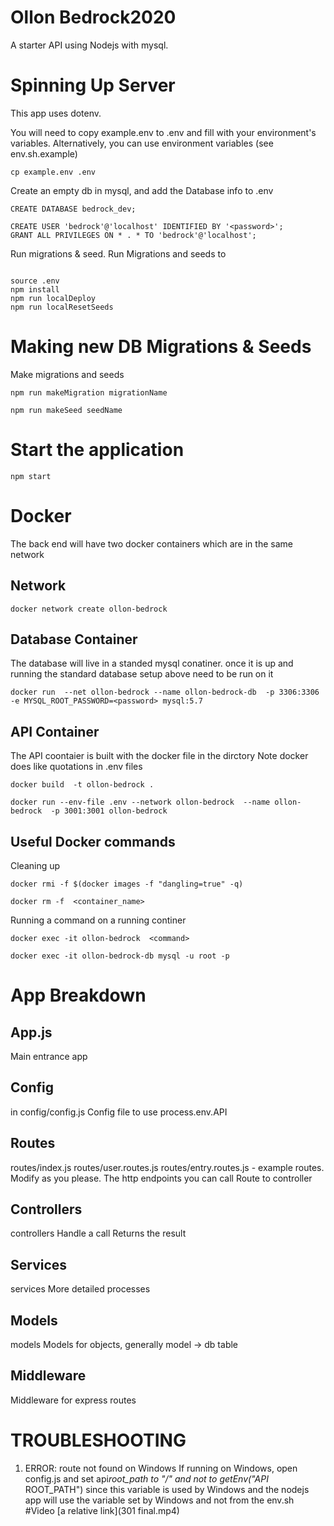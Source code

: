 # Ollon Bedrock2020
A starter API using Nodejs with mysql.


# Spinning Up Server

This app uses dotenv.

You will need to copy example.env to .env and fill with your environment's variables. Alternatively, you can use environment variables (see env.sh.example)
```
cp example.env .env

```


Create an empty db in mysql, and add the Database info to .env
```
CREATE DATABASE bedrock_dev;

CREATE USER 'bedrock'@'localhost' IDENTIFIED BY '<password>';
GRANT ALL PRIVILEGES ON * . * TO 'bedrock'@'localhost';

```

Run migrations & seed.  Run Migrations and seeds to 
```

source .env
npm install
npm run localDeploy
npm run localResetSeeds

```

# Making new DB Migrations & Seeds
Make migrations and seeds
```
npm run makeMigration migrationName
```

```
npm run makeSeed seedName
```



# Start the application

```
npm start

```



# Docker

The back end will have two docker containers which are in the same network

##  Network
```
docker network create ollon-bedrock
```
## Database Container
The database will live in a standed mysql conatiner.  once it is up and running the standard database  setup above need to be run on it

```
docker run  --net ollon-bedrock --name ollon-bedrock-db  -p 3306:3306 -e MYSQL_ROOT_PASSWORD=<password> mysql:5.7

```
## API Container
The API coontaier is built with the docker file in the dirctory
Note docker does like quotations in .env files

```
docker build  -t ollon-bedrock .

docker run --env-file .env --network ollon-bedrock  --name ollon-bedrock  -p 3001:3001 ollon-bedrock 

```
## Useful Docker commands

Cleaning up 

```
docker rmi -f $(docker images -f "dangling=true" -q)

docker rm -f  <container_name>

```

Running a command on a running continer

```
docker exec -it ollon-bedrock  <command>

docker exec -it ollon-bedrock-db mysql -u root -p

```


# App Breakdown

## App.js
Main entrance app

## Config
in config/config.js
Config file to use process.env.API

## Routes
routes/index.js
routes/user.routes.js
routes/entry.routes.js - example routes. Modify as you please.
The http endpoints you can call
Route to controller

## Controllers
controllers
Handle a call
Returns the result

## Services
services
More detailed processes

## Models
models
Models for objects, generally model -> db table

## Middleware
Middleware for express routes




# TROUBLESHOOTING

1. ERROR: route not found on Windows
   If running on Windows, open config.js and set api*root_path to "/" and not to getEnv("API*
   ROOT_PATH") since this variable is used by Windows and the nodejs app will use the variable set by Windows and not from the env.sh
  #Video
  [a relative link](301 final.mp4)

